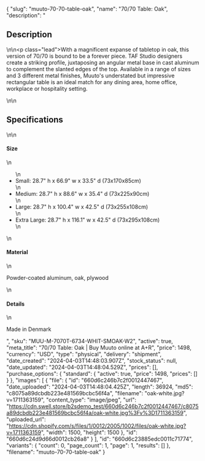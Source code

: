 {
  "slug": "muuto-70-70-table-oak",
  "name": "70/70 Table: Oak",
  "description": "<h2>Description</h2>\n<!-- split -->\n<p class=\"lead\">With a magnificent expanse of tabletop in oak, this version of 70/70 is bound to be a forever piece. TAF Studio designers create a striking profile, juxtaposing an angular metal base in cast aluminum to complement the slanted edges of the top. Available in a range of sizes and 3 different metal finishes, Muuto's understated but impressive rectangular table is an ideal match for any dining area, home office, workplace or hospitality setting. </p>\n<!-- split -->\n<h2>Specifications</h2>\n<!-- split -->\n<h4>Size</h4>\n<ul>\n<li>Small: 28.7\" h x 66.9\" w x 33.5\" d (73x170x85cm)</li>\n<li>Medium: 28.7\" h x 88.6\" w x 35.4\" d (73x225x90cm)</li>\n<li>Large: 28.7\" h x 100.4\" w x 42.5\" d (73x255x108cm)</li>\n<li>Extra Large: 28.7\" h x 116.1\" w x 42.5\" d (73x295x108cm)</li>\n</ul>\n<h4>Material</h4>\n<p>Powder-coated aluminum, oak, plywood</p>\n<h4>Details</h4>\n<p>Made in Denmark</p>",
  "sku": "MUU-M-7070T-6734-WHIT-SMOAK-W2",
  "active": true,
  "meta_title": "70/70 Table: Oak | Buy Muuto online at A+R",
  "price": 1498,
  "currency": "USD",
  "type": "physical",
  "delivery": "shipment",
  "date_created": "2024-04-03T14:48:03.907Z",
  "stock_status": null,
  "date_updated": "2024-04-03T14:48:04.529Z",
  "prices": [],
  "purchase_options": {
    "standard": {
      "active": true,
      "price": 1498,
      "prices": []
    }
  },
  "images": [
    {
      "file": {
        "id": "660d6c246b7c2f0012447467",
        "date_uploaded": "2024-04-03T14:48:04.425Z",
        "length": 36924,
        "md5": "c8075a89dcbdb223e481569bcbc56f4a",
        "filename": "oak-white.jpg?v=1711363159",
        "content_type": "image/jpeg",
        "url": "https://cdn.swell.store/b2sdemo_test/660d6c246b7c2f0012447467/c8075a89dcbdb223e481569bcbc56f4a/oak-white.jpg%3Fv%3D1711363159",
        "uploaded_url": "https://cdn.shopify.com/s/files/1/0012/2005/1002/files/oak-white.jpg?v=1711363159",
        "width": 1500,
        "height": 1500
      },
      "id": "660d6c24d9d66d0012cb26a8"
    }
  ],
  "id": "660d6c23885edc0011c71774",
  "variants": {
    "count": 0,
    "page_count": 1,
    "page": 1,
    "results": []
  },
  "filename": "muuto-70-70-table-oak"
}